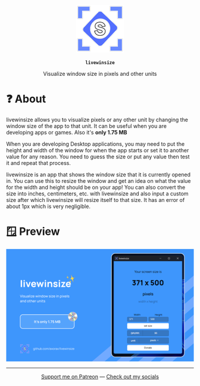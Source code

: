 <p align="center"><img src="./src-tauri/icons/128x128.png"></p>

<p align="center"><strong><code>livewinsize</code></strong></p>

<p align="center">Visualize window size in pixels and other units</p>

# ❓ About
livewinsize allows you to visualize pixels or any other unit by changing the window size of the app to that unit. It can be useful when you are developing apps or games. Also it's **only 1.75 MB**

When you are developing Desktop applications, you may need to put the height and width of the window for when the app starts or set it to another value for any reason. You need to guess the size or put any value then test it and repeat that process.

livewinsize is an app that shows the window size that it is currently opened in. You can use this to resize the window and get an idea on what the value for the width and height should be on your app! You can also convert the size into inches, centimeters, etc. with livewinsize and also input a custom size after which livewinsize will resize itself to that size. It has an error of about 1px which is very negligible.

# 🪟 Preview

<p align="center"><img src="./preview.png" /></p>

---

<p align="center"><a href="https://www.patreon.com/axorax">Support me on Patreon</a> — <a href="https://github.com/axorax/socials">Check out my socials</a></p>
